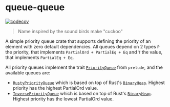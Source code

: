 # queue-queue

[![codecov](https://codecov.io/gh/naomijub/queue-queue/graph/badge.svg?token=DWO0LIC13M)](https://codecov.io/gh/naomijub/queue-queue)

> Name inspired by the sound birds make "cuckoo"

A simple priority queue crate that supports defining the priority of an element with zero default dependencies. All queues depend on 2 types `P` the priority, that implements `PartialOrd + PartialEq + Eq` and `T` the value, that implements `PartialEq + Eq`. 

All priority queues implement the trait [`PriorityQueue`](https://docs.rs/queue-queue/latest/queue_queue/trait.PriorityQueue.html) from `prelude`, and the available queues are:

- [`RustyPriorityQueue`](https://docs.rs/queue-queue/latest/queue_queue/rusty/struct.RustyPriorityQueue.html) which is based on top of Rust's [`BinaryHeap`](https://doc.rust-lang.org/std/collections/struct.BinaryHeap.html). Highest priority has the highest PartialOrd value.
- [`InversePriorityQueue`](https://docs.rs/queue-queue/latest/queue_queue/inverse/struct.InversePriorityQueue.html) which is based on top of Rust's [`BinaryHeap`](https://doc.rust-lang.org/std/collections/struct.BinaryHeap.html). Highest priority has the lowest PartialOrd value.

